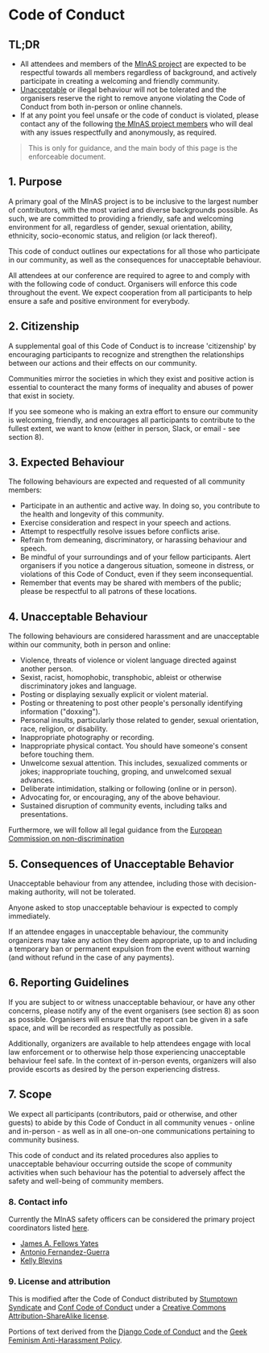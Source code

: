 # Code of Conduct

## TL;DR

- All attendees and members of the [MInAS project](https://www.mixs-minas.org) are expected to be respectful towards all members regardless of background, and actively participate in creating a welcoming and friendly community.
- [Unacceptable](#4-unacceptable-behaviour) or illegal behaviour will not be tolerated and the organisers reserve the right to remove anyone violating the Code of Conduct from both in-person or online channels.
- If at any point you feel unsafe or the code of conduct is violated, please contact any of the following [the MInAS project members](#8-contact-info) who will deal with any issues respectfully and anonymously, as required.

> This is only for guidance, and the main body of this page is the enforceable document.

## 1. Purpose

A primary goal of the MInAS project is to be inclusive to the largest number of contributors, with the most varied and diverse backgrounds possible. As such, we are committed to providing a friendly, safe and welcoming environment for all, regardless of gender, sexual orientation, ability, ethnicity, socio-economic status, and religion (or lack thereof).

This code of conduct outlines our expectations for all those who participate in our community, as well as the consequences for unacceptable behaviour.

All attendees at our conference are required to agree to and comply with with the following code of conduct. Organisers will enforce this code throughout the event. We expect cooperation from all participants to help ensure a safe and positive environment for everybody.

## 2. Citizenship

A supplemental goal of this Code of Conduct is to increase 'citizenship' by encouraging participants to recognize and strengthen the relationships between our actions and their effects on our community.

Communities mirror the societies in which they exist and positive action is essential to counteract the many forms of inequality and abuses of power that exist in society.

If you see someone who is making an extra effort to ensure our community is welcoming, friendly, and encourages all participants to contribute to the fullest extent, we want to know (either in person, Slack, or email - see section 8).

## 3. Expected Behaviour

The following behaviours are expected and requested of all community members:

- Participate in an authentic and active way. In doing so, you contribute to the health and longevity of this community.
- Exercise consideration and respect in your speech and actions.
- Attempt to respectfully resolve issues before conflicts arise.
- Refrain from demeaning, discriminatory, or harassing behaviour and speech.
- Be mindful of your surroundings and of your fellow participants. Alert organisers if you notice a dangerous situation, someone in distress, or violations of this Code of Conduct, even if they seem inconsequential.
- Remember that events may be shared with members of the public; please be respectful to all patrons of these locations.

## 4. Unacceptable Behaviour

The following behaviours are considered harassment and are unacceptable within our community, both in person and online:

- Violence, threats of violence or violent language directed against another person.
- Sexist, racist, homophobic, transphobic, ableist or otherwise discriminatory jokes and language.
- Posting or displaying sexually explicit or violent material.
- Posting or threatening to post other people's personally identifying information ("doxxing").
- Personal insults, particularly those related to gender, sexual orientation, race, religion, or disability.
- Inappropriate photography or recording.
- Inappropriate physical contact. You should have someone's consent before touching them.
- Unwelcome sexual attention. This includes, sexualized comments or jokes; inappropriate touching, groping, and unwelcomed sexual advances.
- Deliberate intimidation, stalking or following (online or in person).
- Advocating for, or encouraging, any of the above behaviour.
- Sustained disruption of community events, including talks and presentations.

Furthermore, we will follow all legal guidance from the [European Commission on non-discrimination](https://fra.europa.eu/sites/default/files/fra_uploads/fra-2018-handbook-non-discrimination-law-2018_en.pdf)

## 5. Consequences of Unacceptable Behavior

Unacceptable behaviour from any attendee, including those with decision-making authority, will not be tolerated.

Anyone asked to stop unacceptable behaviour is expected to comply immediately.

If an attendee engages in unacceptable behaviour, the community organizers may take any action they deem appropriate, up to and including a temporary ban or permanent expulsion from the event without warning (and without refund in the case of any payments).

## 6. Reporting Guidelines

If you are subject to or witness unacceptable behaviour, or have any other concerns, please notify any of the event organisers (see section 8) as soon as possible. Organisers will ensure that the report can be given in a safe space, and will be recorded as respectfully as possible.

Additionally, organizers are available to help attendees engage with local law enforcement or to otherwise help those experiencing unacceptable behaviour feel safe. In the context of in-person events, organizers will also provide escorts as desired by the person experiencing distress.

## 7. Scope

We expect all participants (contributors, paid or otherwise, and other guests) to abide by this Code of Conduct in all community venues - online and in-person - as well as in all one-on-one communications pertaining to community business.

This code of conduct and its related procedures also applies to unacceptable behaviour occurring outside the scope of community activities when such behaviour has the potential to adversely affect the safety and well-being of community members.

### 8. Contact info

Currently the MInAS safety officers can be considered the primary project coordinators listed [here](https://www.mixs-minas.org/contact/).

- [James A. Fellows Yates](https://www.eva.mpg.de/archaeogenetics/staff/james-fellows-yates/)
- [Antonio Fernandez-Guerra](https://globe.ku.dk/research/geogenetics/microbial-ecogenomics-group/)
- [Kelly Blevins](https://www.durham.ac.uk/staff/kelly-blevins/)

### 9. License and attribution

This is modified after the Code of Conduct distributed by [Stumptown Syndicate](http://stumptownsyndicate.org) and [Conf Code of Conduct](https://confcodeofconduct.com/) under a [Creative Commons Attribution-ShareAlike license](http://creativecommons.org/licenses/by-sa/3.0/). 

Portions of text derived from the [Django Code of Conduct](https://www.djangoproject.com/conduct/) and the [Geek Feminism Anti-Harassment Policy](http://geekfeminism.wikia.com/wiki/Conference_anti-harassment/Policy).
